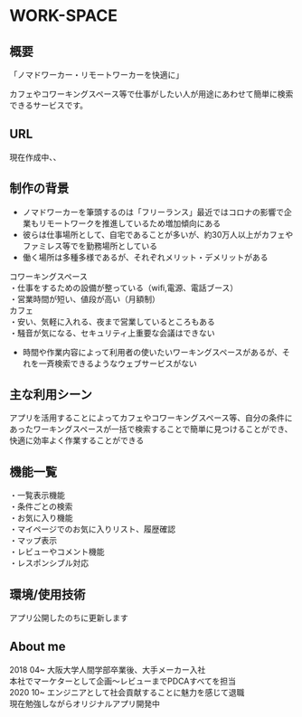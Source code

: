 # WORK-SPACE

## 概要

「ノマドワーカー・リモートワーカーを快適に」

カフェやコワーキングスペース等で仕事がしたい人が用途にあわせて簡単に検索できるサービスです。

## URL

現在作成中、、

## 制作の背景

* ノマドワーカーを筆頭するのは「フリーランス」最近ではコロナの影響で企業もリモートワークを推進しているため増加傾向にある
* 彼らは仕事場所として、自宅であることが多いが、約30万人以上がカフェやファミレス等でを勤務場所としている
* 働く場所は多種多様であるが、それぞれメリット・デメリットがある<br>

コワーキングスペース<br>
・仕事をするための設備が整っている（wifi,電源、電話ブース）<br>
・営業時間が短い、値段が高い（月額制）<br>
カフェ<br>
・安い、気軽に入れる、夜まで営業しているところもある<br>
・騒音が気になる、セキュリティ上重要な会議はできない<br>

* 時間や作業内容によって利用者の使いたいワーキングスペースがあるが、それを一斉検索できるようなウェブサービスがない

## 主な利用シーン

アプリを活用することによってカフェやコワーキングスペース等、自分の条件にあったワーキングスペースが一括で検索することで簡単に見つけることができ、快適に効率よく作業することができる

## 機能一覧

・一覧表示機能<br>
・条件ごとの検索<br>
・お気に入り機能<br>
・マイページでのお気に入りリスト、履歴確認<br>
・マップ表示<br>
・レビューやコメント機能<br>
・レスポンシブル対応<br>

## 環境/使用技術

アプリ公開したのちに更新します

## About me

2018 04~ 大阪大学人間学部卒業後、大手メーカー入社<br>
         本社でマーケターとして企画〜レビューまでPDCAすべてを担当<br>
2020 10~ エンジニアとして社会貢献することに魅力を感じて退職<br>
         現在勉強しながらオリジナルアプリ開発中<br>